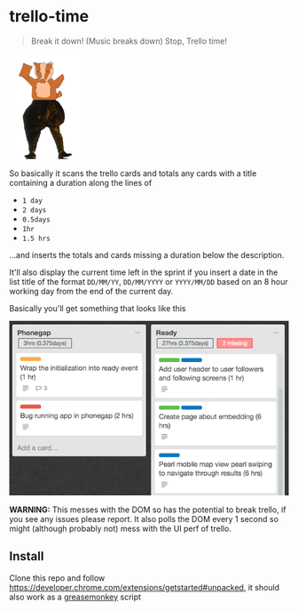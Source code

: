 # trello-time
> Break it down! (Music breaks down) Stop, Trello time!

![logo](/images/logo_scaled.png)

So basically it scans the trello cards and totals any cards with a title containing a duration along the lines of

 * `1 day`
 * `2 days`
 * `0.5days`
 * `1hr`
 * `1.5 hrs`

...and inserts the totals and cards missing a duration below the description.

It'll also display the current time left in the sprint if you insert a date in the list title of the format `DD/MM/YY`, `DD/MM/YYYY` or `YYYY/MM/DD` based on an 8 hour working day from the end of the current day.

Basically you'll get something that looks like this

![screenshot](/images/screenshot.png)

**WARNING:** This messes with the DOM so has the potential to break trello, if you see any issues please report. It also polls the DOM every 1 second so might (although probably not) mess with the UI perf of trello.


## Install
Clone this repo and follow <https://developer.chrome.com/extensions/getstarted#unpacked>, it should also work as a [greasemonkey](https://addons.mozilla.org/en-us/firefox/addon/greasemonkey/) script
